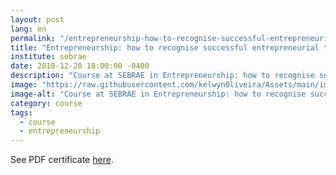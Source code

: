 ```yaml
---
layout: post
lang: en
permalink: "/entrepreneurship-how-to-recognise-successful-entrepreneurial-traits"
title: "Entrepreneurship: how to recognise successful entrepreneurial traits"
institute: sebrae
date: 2018-12-20 18:00:00 -0400
description: "Course at SEBRAE in Entrepreneurship: how to recognise successful entrepreneurial traits."
image: "https://raw.githubusercontent.com/kelwynOliveira/Assets/main/img/certificates/intensive-courses/sebrae/entrepreneurship-how-to-recognise-successful-entrepreneurial-traits.jpg"
image-alt: "Course at SEBRAE in Entrepreneurship: how to recognise successful entrepreneurial traits certificate."
category: course
tags:
  - course
  - entrepreneurship
---
```


See PDF certificate <a href="https://docs.google.com/viewer?url=https://raw.githubusercontent.com/kelwynOliveira/Assets/main/PDF/certificates/intensive-courses/{{page.institute}}{{page.permalink}}.pdf" target="_blank">here</a>.

